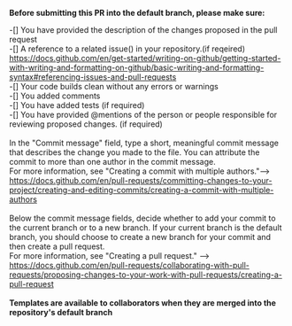 **Before submitting this PR into the default branch, please make sure:** <br>

-[] You have provided the description of the changes proposed in the pull request <br>
-[] A reference to a related issue() in your repository.(if reqeired) https://docs.github.com/en/get-started/writing-on-github/getting-started-with-writing-and-formatting-on-github/basic-writing-and-formatting-syntax#referencing-issues-and-pull-requests <br>
-[] Your code builds clean without any errors or warnings <br>
-[] You added comments <br>
-[] You have added tests (if required) <br>
-[] You have provided @mentions of the person or people responsible for reviewing proposed changes. (if required) <br>
<br>
In the "Commit message" field, type a short, meaningful commit message that describes the change you made to the file. You can attribute the commit to more than one author in the commit message. <br>For more information, see "Creating a commit with multiple authors."--><br> https://docs.github.com/en/pull-requests/committing-changes-to-your-project/creating-and-editing-commits/creating-a-commit-with-multiple-authors <br>
<br>
Below the commit message fields, decide whether to add your commit to the current branch or to a new branch. If your current branch is the default branch, you should choose to create a new branch for your commit and then create a pull request. <br> For more information, see "Creating a pull request." --> <br>
https://docs.github.com/en/pull-requests/collaborating-with-pull-requests/proposing-changes-to-your-work-with-pull-requests/creating-a-pull-request <br>
<br>
**Templates are available to collaborators when they are merged into the repository's default branch**
